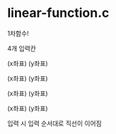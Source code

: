 # linear-function.c
1차함수!

4개 입력칸


(x좌표) (y좌표)

(x좌표) (y좌표)

(x좌표) (y좌표)

(x좌표) (y좌표)



입력 시 입력 순서대로 직선이 이어짐
